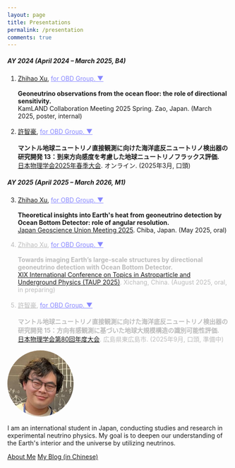 ```yaml
---
layout: page
title: Presentations
permalink: /presentation
comments: true
---
```

<style>
  li {
    margin-bottom: 16px;
  }
</style>

<div class="row justify-content-between">
<div class="col-md-8 pr-5">

<h5>AY 2024 (April 2024 – March 2025, B4)</h5>

<ol>
  <li>
    <u>Zhihao Xu</u>, 
    <details style="display: inline;">
      <summary style="color: #8888ff; cursor: pointer; text-decoration: underline; display: inline;">
      for OBD Group. ▼
      </summary>
      <span>
      Kunio Inoue, Hiroko Watanabe, Taichi Sakai, Takumi Araki, Takeru Ohno, Simran Chauhan, Takanobu Ono, William F. McDonough, Kenta Ueki, Natsue Abe, Noriaki Sakurai, Masanori Kyo, Eiichiro Araki, Takafumi Kasaya, Hiroshi Yoshida.
    </span></details><br>
    <span><b>Geoneutrino observations from the ocean floor: the role of directional sensitivity. </b></span><br>
    <span>KamLAND Collaboration Meeting 2025 Spring. Zao, Japan. (March 2025, poster, internal) </span>
  </li>
  <li>
    <u>許智豪</u>, 
    <details style="display: inline;">
      <summary style="color: #8888ff; cursor: pointer; text-decoration: underline; display: inline;">
      for OBD Group. ▼
      </summary>
      <span>
      井上邦雄, 渡辺寛子, 酒井汰一, 荒木拓登, 大野建, Simran Chauhan, 小野隆伸, William McDonough, 上木賢太, 阿部なつ江, 櫻井紀旭, 許正憲, 荒木英一郎, 笠谷貴史, 吉田弘.
    </span></details><br>
    <span><b>マントル地球ニュートリノ直接観測に向けた海洋底反ニュートリノ検出器の研究開発 13：到来方向感度を考慮した地球ニュートリノフラックス評価. </b></span><br>
    <span><a href="https://onsite.gakkai-web.net/jps/jps_search/2025sp/data2/html/programsj.html#:~:text=%E3%83%9E%E3%83%B3%E3%83%88%E3%83%AB%E5%9C%B0%E7%90%83%E3%83%8B%E3%83%A5%E3%83%BC%E3%83%88%E3%83%AA%E3%83%8E%E7%9B%B4%E6%8E%A5%E8%A6%B3%E6%B8%AC%E3%81%AB%E5%90%91%E3%81%91%E3%81%9F%E6%B5%B7%E6%B4%8B%E5%BA%95%E5%8F%8D%E3%83%8B%E3%83%A5%E3%83%BC%E3%83%88%E3%83%AA%E3%83%8E%E6%A4%9C%E5%87%BA%E5%99%A8%E3%81%AE%E7%A0%94%E7%A9%B6%E9%96%8B%E7%99%BA%2013%EF%BC%9A%E5%88%B0%E6%9D%A5%E6%96%B9%E5%90%91%E6%84%9F%E5%BA%A6%E3%82%92%E8%80%83%E6%85%AE%E3%81%97%E3%81%9F%E5%9C%B0%E7%90%83%E3%83%8B%E3%83%A5%E3%83%BC%E3%83%88%E3%83%AA%E3%83%8E%E3%83%95%E3%83%A9%E3%83%83%E3%82%AF%E3%82%B9%E8%A9%95%E4%BE%A1%E3%80%80%EF%BC%8820%E5%88%86%EF%BC%89" target="_blank">日本物理学会2025年春季大会</a>. オンライン. (2025年3月, 口頭)</span>
  </li>
</ol>

<h5>AY 2025 (April 2025 – March 2026, M1)</h5>
<ol start="3">
  <li>
    <u>Zhihao Xu</u>, 
    <details style="display: inline;">
      <summary style="color: #8888ff; cursor: pointer; text-decoration: underline; display: inline;">
      for OBD Group. ▼
      </summary>
      <span>
      Kunio Inoue, Hiroko Watanabe, Taichi Sakai, Takumi Araki, Takeru Ohno, Simran Chauhan, Takanobu Ono, William F. McDonough.
    </span></details><br>
    <span><b>Theoretical insights into Earth's heat from geoneutrino detection by Ocean Bottom Detector: role of angular resolution. </b></span><br>
    <span><a href="https://confit.atlas.jp/guide/event/jpgu2025/subject/SIT21-05/detail" target="_blank">Japan Geoscience Union Meeting 2025</a>. Chiba, Japan. (May 2025, oral) </span>
  </li>
  <li style="color: #bbbbbb;">
    <u>Zhihao Xu</u>, 
    <details style="display: inline;">
      <summary style="color: #8888ff; cursor: pointer; text-decoration: underline; display: inline;">
      for OBD Group. ▼
      </summary>
      <span>
      Takumi Araki, Simran Chauhan, Lyla Choi, Brian C. Crow, Max A.A. Dornfest, Stephen T. Dye, John Graham, Kunio Inoue, John G. Learned, Viacheslav A. Li, William F. McDonough, Takeru Ohno, Takanobu Ono, Taichi Sakai, Jackson Seligman, Nathan Sibert, David Vartanyan, Hiroko Watanabe, Jeffrey Yepez.
    </span></details><br>
    <span><b>Towards imaging Earth’s large-scale structures by directional geoneutrino detection with Ocean Bottom Detector. </b></span><br>
    <span><a href="https://hep.tsinghua.edu.cn/taup/" target="_blank">XIX International Conference on Topics in Astroparticle and Underground Physics (TAUP 2025)</a>. Xichang, China. (August 2025, oral, in preparing) </span>
  </li>
  <li style="color: #bbbbbb;">
    <u>許智豪</u>, 
    <details style="display: inline;">
      <summary style="color: #8888ff; cursor: pointer; text-decoration: underline; display: inline;">
      for OBD Group. ▼
      </summary>
      <span>
      荒木拓登, Simran Chauhan, Lyla Choi, Brian C. Crow, Max A.A. Dornfest, Stephen T. Dye, John Graham, 井上邦雄, John G. Learned, Viacheslav A. Li, William F. McDonough, 大野建, 小野隆伸, 酒井汰一, Jackson Seligman, Nathan Sibert, David Vartanyan, 渡辺寛子, Jeffrey Yepez.
    </span></details><br>
    <span><b>マントル地球ニュートリノ直接観測に向けた海洋底反ニュートリノ検出器の研究開発 15：方向有感観測に基づいた地球大規模構造の識別可能性評価. </b></span><br>
    <span><a href="https://www.jps.or.jp/activities/meetings/annual/annual-index.php" target="_blank">日本物理学会第80回年度大会</a>. 広島県東広島市. (2025年9月, 口頭, 準備中) </span>
  </li>
</ol>



</div>

<div class="col-md-4">

<div class="sticky-top sticky-top-80">
<img src="assets/images/ZhihaoXu.png" alt="Zhihao Xu" style="width: 150px; border-radius: 50%; margin: 0 auto;"><br>
  <p>I am an international student in Japan, conducting studies and research in experimental neutrino physics.
    My goal is to deepen our understanding of the Earth's interior and the universe by utilizing neutrinos.</p>
<a target="_blank" href="https://kyochigo.github.io/about" class="btn btn-danger">About Me</a>
<a target="_blank" href="https://kyochigo.com/" class="btn btn-warning">My Blog (in Chinese)</a>
</div>

</div>
</div>
